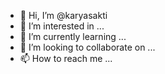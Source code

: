 - 👋 Hi, I’m @karyasakti
- 👀 I’m interested in ...
- 🌱 I’m currently learning ...
- 💞️ I’m looking to collaborate on ...
- 📫 How to reach me ...

<!---
karyasakti/karyasakti is a ✨ special ✨ repository because its `README.md` (this file) appears on your GitHub profile.
You can click the Preview link to take a look at your changes.
--->
